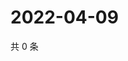 # 2022-04-09

共 0 条

<!-- BEGIN WEIBO -->
<!-- 最后更新时间 Sat Apr 09 2022 21:21:10 GMT+0800 (China Standard Time) -->

<!-- END WEIBO -->
